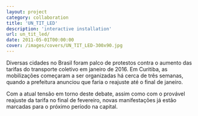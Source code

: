 ```yaml
---
layout: project
category: collaboration
title: 'UN_TIT_LED'
description: 'interactive installation'
url: un_tit_led/
date: 2011-05-01T00:00:00
cover: /images/covers/UN_TIT_LED-300x90.jpg
---
```

<p>Diversas cidades no Brasil foram palco de protestos contra o aumento das tarifas do transporte coletivo em janeiro de 2016. Em Curitiba, as mobiliza&ccedil;&otilde;es come&ccedil;aram a ser organizadas h&aacute; cerca de tr&ecirc;s semanas, quando a prefeitura anunciou que faria o reajuste at&eacute; o final de janeiro.</p>

<p>Com a atual tens&atilde;o em torno deste debate, assim como com o prov&aacute;vel reajuste da tarifa no final de fevereiro, novas manifesta&ccedil;&otilde;es j&aacute; est&atilde;o marcadas para o pr&oacute;ximo per&iacute;odo na capital.</p>
